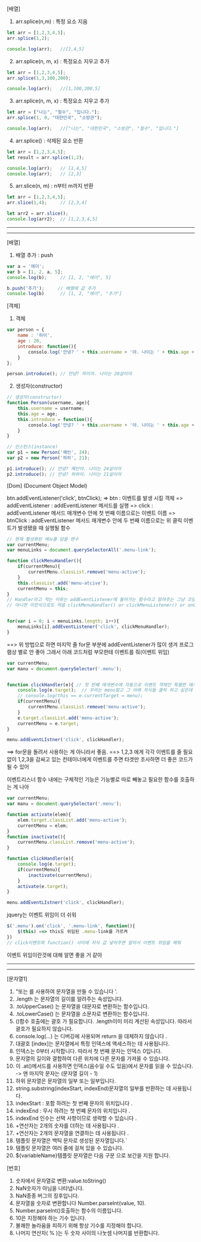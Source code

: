[배열]
1. arr.splice(n,m) : 특정 요소 지움

```javascript
let arr = [1,2,3,4,5];
arr.splice(1,2);

console.log(arr);   //[1,4,5]
```

2. arr.splice(n, m, x) : 특정요소 지우고 추가

```javascript
let arr = [1,2,3,4,5];
arr.splice(1,3,100,200);

console.log(arr);   //[1,100,200,5]
```

3. arr.splice(n, m, x) : 특정요소 지우고 추가

```javascript
let arr = ["나는", "철수", "입니다."];
arr.splice(1, 0, "대한민국", "소방관");

console.log(arr);   //["나는", "대한민국", "소방관", "철수", "입니다."]
```

4. arr.splice() : 삭제된 요소 반환

```javascript
let arr = [1,2,3,4,5];
let result = arr.splice(1,2);

console.log(arr);   // [1,4,5]
console.log(arr);   // [2,3]
```

5. arr.slice(n, m) : n부터 m까지 반환

```javascript
let arr = [1,2,3,4,5];
arr.slice(1,4);     // [2,3,4]

let arr2 = arr.slice();
console.log(arr2);  // [1,2,3,4,5]
```



---
---

[배열]

1. 배열 추가 : push
```javascript
var a = '에이';
var b = [1, 2, a, 5];
console.log(b);     // [1, 2, "에이", 5]

b.push('추가');     // 배열에 값 추가
console.log(b)      // [1, 2, "에이", "추가"]
```

[객체]
1. 객체

```javascript
var person = {
    name : '하이',
    age : 20,
    introduce: function(){
        consolo.log('안녕? ' + this.username + '야. 나이는 ' + this.age + '살이야');    // this는 메서드를 실행한 주체 객체
    }
};

person.introduce(); // 안녕? 하이야. 나이는 20살이야
```

2. 생성자(constructor)

```javascript
// 생성자(constructor)
function Person(username, age){
    this.username = username;
    this.age = age;
    this.introduce = function(){
        consolo.log('안녕? ' + this.username + '야. 나이는 ' + this.age + '살이야');
    }
}

// 인스턴스(instance)
var p1 = new Person('혜빈', 24);
var p2 = new Person('하하', 21);

p1.introduce(); // 안녕? 혜빈야. 나이는 24살이야
p2.introduce(); // 안녕? 하하야. 나이는 21살이야
```

[Dom]
(Document Object Model)

btn.addEventListener('click', btnClick);
=> btn : 이벤트를 발생 시킬 객체
=> addEventListener : addEventListener 메서드를 실행
=> click : addEventListener 메서드 매개변수 안에 첫 번째 이름으로는 이벤트 이름
=> btnClick : addEventListener 메서드 매개변수 안에 두 번째 이름으로는 위 클릭 이벤트가 발생됐을 때 실행될 함수


```javascript
// 현재 활성화된 메뉴를 담을 변수
var currentMenu;
var menuLinks = document.querySelectorAll('.menu-link');

function clickMenuHandler(){
    if(currentMenu){
        currentMenu.classList.remove('menu-active');
    }
    this.classList.add('menu-atcive');
    currentMenu = this;
}
// Handler라고 적는 이유는 addEventListener에 들어가는 함수라고 알려주는 그냥 코딩 하는 사람들의 약속..? 그런 느낌이래 
// 아니면 이런식으로도 적음 clickMenuHandler() or clickMenuListener() or onClickMenu()


for(var i = 0; i < menuLinks.length; i++){
    menuLinks[i].addEventListener('click', clickMenuHandler);
}
```
==> 위 방법으로 하면 마지막 줄 for문 부분에 addEventListener가 많이 생겨 프로그램상 별로 안 좋아 그래서 아래 코드처럼 부모한테 이벤트를 줘(이벤트 위임)

```javascript
var currentMenu;
var manu = document.querySelector('.menu');


function clickHandler(e){ // 첫 번째 매개변수에 자동으로 이벤트 객체인 특별한 애가 들어오는데 발생한 이벤트에 대한 정보를 담고 있어, 어느 위치를 클릭했는지 내가 클릭한 애가 누군지 등
    console.log(e.target);  // 우리는 menu말고 그 아래 자식들 클릭 하고 싶은데 e.target으로 부모한테 통째로 이벤트 위임 사용하면 아래 자식들을 클릭할 수 있어. 
    // console.log(this == e.currentTarget = menu);
    if(currentMenu){
        currentMenu.classList.remove('menu-active');
    }
    e.target.classList.add('menu-active');
    currentMenu = e.target;
}

menu.addEventLIstner('click', clickHandler);
```
==> for문을 돌려서 사용하는 게 아니라서 좋음.
==> 1,2,3 에게 각각 이벤트를 줄 필요 없이 1,2,3을 감싸고 있는 컨테이너에게 이벤트를 주면 타겟만 조사하면 더 좋은 코드가 될 수 있어

이벤트리스너 함수 내에는 구체적인 기능은 기능별로 따로 빼놓고 필요한 함수를 호출하는 게 나아
```javascript
var currentMenu;
var manu = document.querySelector('.menu');

function activate(elem){
    elem.target.classList.add('menu-active');
    currentMenu = elem;
}
function inactivate(){
    currentMenu.classList.remove('menu-active');
}

function clickHandler(e){
    console.log(e.target); 
    if(currentMenu){
        inactivate(currentMenu);
    }
    activate(e.target);
}

menu.addEventLIstner('click', clickHandler);
```






jquery는 이벤트 위임이 더 쉬워
```javascript
$('.menu').on('click', '.menu-link', function(){
    $(this) ==> this도 위임된 .menu-link를 가르켜
})
// click이벤트와 function() 사이에 자식 값 넣어주면 알아서 이벤트 위임을 해줘
```

이벤트 위임이란것에 대해 알면 좋을 거 같아

---
---

[문자열1]
1. "또는 를 사용하여 문자열을 만들 수 있습니다 '.
2. .length 는 문자열의 길이를 알려주는 속성입니다.
3. .toUpperCase() 는 문자열을 대문자로 변환하는 함수입니다.
4. .toLowerCase() 는 문자열을 소문자로 변환하는 함수입니다.
5. ()함수 호출에는 괄호 가 필요합니다. .length이미 미리 계산된 속성입니다. 따라서 괄호가 필요하지 않습니다.
6. console.log(...) 는 디버깅에 사용되며 return 을 대체하지 않습니다 .
7. 대괄호 [index]는 문자열에서 특정 인덱스에 액세스하는 데 사용됩니다.
8. 인덱스는 0부터 시작합니다. 따라서 첫 번째 문자는 인덱스 0입니다.
9. 문자열의 길이와 결합하여 다른 위치에 다른 문자를 가져올 수 있습니다.
10. 이 .at()메서드를 사용하면 인덱스(음수일 수도 있음)에서 문자를 읽을 수 있습니다. -> 맨 마지막 문자는 (문자열 길이 - 1)
11. 하위 문자열은 문자열의 일부 또는 일부입니다.
12. string.substring(indexStart, indexEnd)문자열의 일부를 반환하는 데 사용됩니다.
13. indexStart : 포함 하려는 첫 번째 문자의 위치입니다 .
14. indexEnd : 무시 하려는 첫 번째 문자의 위치입니다 .
15. indexEnd 인수는 선택 사항이므로 생략할 수 있습니다 .
16. +연산자는 2개의 숫자를 더하는 데 사용됩니다 .
17. +연산자는 2개의 문자열을 연결하는 데 사용됩니다 .
18. 템플릿 문자열은 백틱 문자로 생성된 문자열입니다.`
19. 템플릿 문자열은 여러 줄에 걸쳐 있을 수 있습니다.
20. ${variableName}템플릿 문자열은 다음 구문 으로 보간을 지원 합니다.


[번호]
1. 숫자에서 문자열로 변환:value.toString()
2. NaN숫자가 아님을 나타냅니다.
3. NaN종종 버그의 징후입니다.
4. 문자열을 숫자로 변환합니다 Number.parseInt(value, 10).
5. Number.parseInt()호출하는 함수의 이름입니다.
6. 10은 지정해야 하는 기수 입니다.
7. 불쾌한 놀라움을 피하기 위해 항상 기수를 지정해야 합니다.
8. 나머지 연산자( % )는 두 숫자 사이의 나눗셈 나머지를 반환합니다.